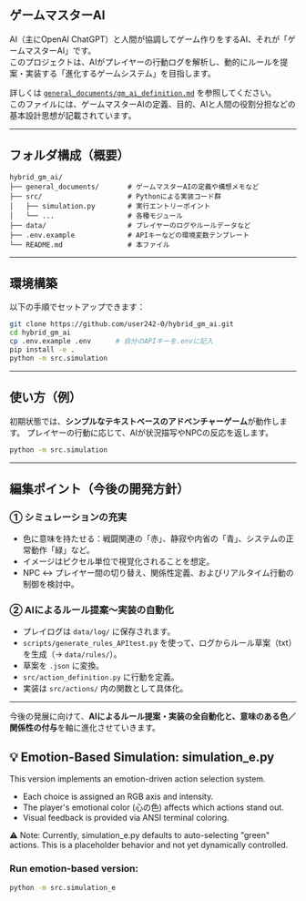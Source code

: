 ## ゲームマスターAI

AI（主にOpenAI ChatGPT）と人間が協調してゲーム作りをするAI、それが「ゲームマスターAI」です。  
このプロジェクトは、AIがプレイヤーの行動ログを解析し、動的にルールを提案・実装する「進化するゲームシステム」を目指します。

詳しくは [`general_documents/gm_ai_definition.md`](general_documents/gm_ai_definition.md) を参照してください。  
このファイルには、ゲームマスターAIの定義、目的、AIと人間の役割分担などの基本設計思想が記載されています。

---

## フォルダ構成（概要）

```
hybrid_gm_ai/
├── general_documents/       # ゲームマスターAIの定義や構想メモなど
├── src/                     # Pythonによる実装コード群
│   ├── simulation.py        # 実行エントリーポイント
│   └── ...                  # 各種モジュール
├── data/                    # プレイヤーのログやルールデータなど
├── .env.example             # APIキーなどの環境変数テンプレート
└── README.md                # 本ファイル
```

---

## 環境構築

以下の手順でセットアップできます：

```bash
git clone https://github.com/user242-0/hybrid_gm_ai.git
cd hybrid_gm_ai
cp .env.example .env      # 自分のAPIキーを.envに記入
pip install -e .
python -m src.simulation
```

---

## 使い方（例）

初期状態では、**シンプルなテキストベースのアドベンチャーゲーム**が動作します。
プレイヤーの行動に応じて、AIが状況描写やNPCの反応を返します。

```bash
python -m src.simulation
```

---

## 編集ポイント（今後の開発方針）

### ① シミュレーションの充実

* 色に意味を持たせる：戦闘関連の「赤」、静寂や内省の「青」、システムの正常動作「緑」など。
* イメージはピクセル単位で視覚化されることを想定。
* NPC ↔ プレイヤー間の切り替え、関係性定義、およびリアルタイム行動の制御を検討中。

### ② AIによるルール提案～実装の自動化

* プレイログは `data/log/` に保存されます。
* `scripts/generate_rules_APItest.py` を使って、ログからルール草案（txt）を生成（→ `data/rules/`）。
* 草案を `.json` に変換。
* `src/action_definition.py` に行動を定義。
* 実装は `src/actions/` 内の関数として具体化。

---

今後の発展に向けて、**AIによるルール提案・実装の全自動化と、意味のある色／関係性の付与**を軸に進化させていきます。


## 💡 Emotion-Based Simulation: simulation_e.py

This version implements an emotion-driven action selection system.

- Each choice is assigned an RGB axis and intensity.
- The player's emotional color (心の色) affects which actions stand out.
- Visual feedback is provided via ANSI terminal coloring.

⚠️ Note:
Currently, simulation_e.py defaults to auto-selecting "green" actions.
This is a placeholder behavior and not yet dynamically controlled.

### Run emotion-based version:

```bash
python -m src.simulation_e

